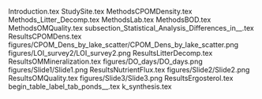 Introduction.tex
StudySite.tex
MethodsCPOMDensity.tex
Methods_Litter_Decomp.tex
MethodsLab.tex
MethodsBOD.tex
MethodsOMQuality.tex
subsection_Statistical_Analysis_Differences_in__.tex
ResultsCPOMDens.tex
figures/CPOM_Dens_by_lake_scatter/CPOM_Dens_by_lake_scatter.png
figures/LOI_survey2/LOI_survey2.png
ResultsLitterDecomp.tex
ResultsOMMineralization.tex
figures/DO_days/DO_days.png
figures/Slide1/Slide1.png
ResultsNutrientFlux.tex
figures/Slide2/Slide2.png
ResultsOMQuality.tex
figures/Slide3/Slide3.png
ResultsErgosterol.tex
begin_table_label_tab_ponds__.tex
k_synthesis.tex